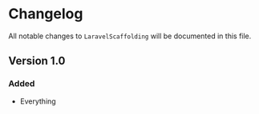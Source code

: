 # Changelog

All notable changes to `LaravelScaffolding` will be documented in this file.

## Version 1.0

### Added
- Everything
